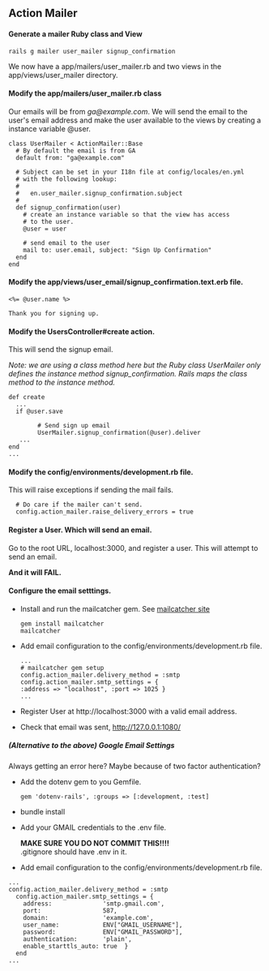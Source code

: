 ## Action Mailer


#### Generate a mailer Ruby class and View

```
rails g mailer user_mailer signup_confirmation
```

We now have a app/mailers/user_mailer.rb and two views in the app/views/user_mailer directory.

#### Modify the app/mailers/user_mailer.rb class

Our emails will be from _ga@example.com_. We will send the email to the user's email address and make the user available to the views by creating a instance variable @user.  

```
class UserMailer < ActionMailer::Base
  # By default the email is from GA
  default from: "ga@example.com"

  # Subject can be set in your I18n file at config/locales/en.yml
  # with the following lookup:
  #
  #   en.user_mailer.signup_confirmation.subject
  #
  def signup_confirmation(user)
    # create an instance variable so that the view has access
    # to the user.
    @user = user

    # send email to the user
    mail to: user.email, subject: "Sign Up Confirmation"
  end
end
```

#### Modify the app/views/user_email/signup_confirmation.text.erb file.

```
<%= @user.name %>

Thank you for signing up.

```

#### Modify the UsersController#create action.

This will send the signup email.

 _Note: we are using a class method here but the Ruby class UserMailer only defines the instance method signup_confirmation. Rails maps the class method to the instance method._

```
def create
  ...
  if @user.save

        # Send sign up email
        UserMailer.signup_confirmation(@user).deliver
   ...
end
...
```

#### Modify the config/environments/development.rb file.

This will raise exceptions if sending the mail fails.

```
  # Do care if the mailer can't send.
  config.action_mailer.raise_delivery_errors = true

```


#### Register a User. Which will send an email.


Go to the root URL, localhost:3000, and register a user. This will attempt to send an email.

__And it will FAIL.__


#### Configure the email setttings.

* Install and run the mailcatcher gem. See [mailcatcher site](http://mailcatcher.me/)
	```
	gem install mailcatcher
	mailcatcher
	```
* Add email configuration to the config/environments/development.rb file.

	```
	...
	# mailcatcher gem setup
  	config.action_mailer.delivery_method = :smtp
  	config.action_mailer.smtp_settings = { 
    :address => "localhost", :port => 1025 }
    ...
	```


* Register User at http://localhost:3000 with a valid email address.

* Check that email was sent, http://127.0.0.1:1080/



##### (Alternative to the above) Google Email Settings 
 Always getting an error here? Maybe because of two factor authentication?

* Add the dotenv gem to you Gemfile.  

	```
	gem 'dotenv-rails', :groups => [:development, :test]
	```

* bundle install
* Add your GMAIL credentials to the .env file.

	__MAKE SURE YOU DO NOT COMMIT THIS!!!!__   
	.gitignore should have .env in it.

* Add email configuration to the config/environments/development.rb file. 

```
... 
config.action_mailer.delivery_method = :smtp
  config.action_mailer.smtp_settings = {
    address:              'smtp.gmail.com',
    port:                 587,
    domain:               'example.com',
    user_name:            ENV["GMAIL_USERNAME"],
    password:             ENV["GMAIL_PASSWORD"],
    authentication:       'plain',
    enable_starttls_auto: true  }
  end
...
```

